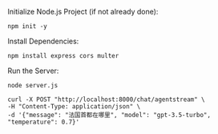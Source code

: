 Initialize Node.js Project (if not already done):
```
npm init -y
```

Install Dependencies:
```
npm install express cors multer
```

Run the Server:
```
node server.js
```


```
curl -X POST "http://localhost:8000/chat/agentstream" \
-H "Content-Type: application/json" \
-d '{"message": "法国首都在哪里", "model": "gpt-3.5-turbo", "temperature": 0.7}'
```